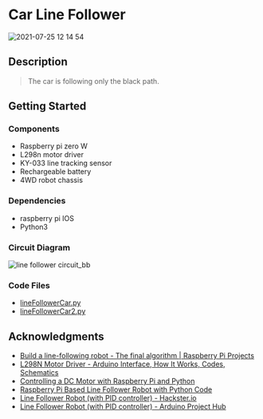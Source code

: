 # Car Line Follower


![2021-07-25 12 14 54](https://user-images.githubusercontent.com/66702376/126894905-de963f66-7b88-4b35-9d47-d811c1258858.jpg)



## Description
> The car is following only the black path. 


## Getting Started

### Components 
* Raspberry pi zero W
* L298n motor driver
* KY-033 line tracking sensor
* Rechargeable battery
* 4WD robot chassis

### Dependencies
* raspberry pi IOS
* Python3

### Circuit Diagram 
![line follower circuit_bb](https://user-images.githubusercontent.com/66702376/126900085-4ac879c6-ce06-4456-b5f1-7f8e3237283e.png)


### Code Files
* [lineFollowerCar.py](https://github.com/AsmaAbdullah1998/Car-Line-Follower/blob/main/lineFollowerCar.py)
* [lineFollowerCar2.py](https://github.com/AsmaAbdullah1998/Car-Line-Follower/blob/main/lineFollowerCar2.py)





## Acknowledgments
* [Build a line-following robot - The final algorithm | Raspberry Pi Projects](https://projects.raspberrypi.org/en/projects/rpi-python-line-following/6)
* [L298N Motor Driver - Arduino Interface, How It Works, Codes, Schematics](https://howtomechatronics.com/tutorials/arduino/arduino-dc-motor-control-tutorial-l298n-pwm-h-bridge/)
* [Controlling a DC Motor with Raspberry Pi and Python](https://www.electronicshub.org/controlling-a-dc-motor-with-raspberry-pi/)
* [Raspberry Pi Based Line Follower Robot with Python Code](https://circuitdigest.com/microcontroller-projects/raspberry-pi-line-follower-robot)
* [Line Follower Robot (with PID controller) - Hackster.io](https://www.hackster.io/anova9347/line-follower-robot-with-pid-controller-cdedbd)
* [Line Follower Robot (with PID controller) - Arduino Project Hub](https://create.arduino.cc/projecthub/anova9347/line-follower-robot-with-pid-controller-cdedbd)
